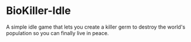 BioKiller-Idle
==============

A simple idle game that lets you create a killer germ to destroy the world's population so you can finally live in peace.

